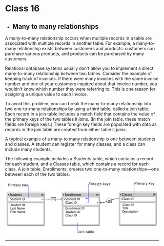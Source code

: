 # Class 16

* ## Many to many relationships <br/>
A many-to-many relationship occurs when multiple records in a table are associated with multiple records in another table. For example, a many-to-many relationship exists between customers and products: customers can purchase various products, and products can be purchased by many customers.<br/>

Relational database systems usually don't allow you to implement a direct many-to-many relationship between two tables. Consider the example of keeping track of invoices. If there were many invoices with the same invoice number and one of your customers inquired about that invoice number, you wouldn't know which number they were referring to. This is one reason for assigning a unique value to each invoice.<br/>

To avoid this problem, you can break the many-to-many relationship into two one-to-many relationships by using a third table, called a join table. Each record in a join table includes a match field that contains the value of the primary keys of the two tables it joins. (In the join table, these match fields are foreign keys.) These foreign key fields are populated with data as records in the join table are created from either table it joins.<br/>

A typical example of a many-to many relationship is one between students and classes. A student can register for many classes, and a class can include many students.<br/>

The following example includes a Students table, which contains a record for each student, and a Classes table, which contains a record for each class. A join table, Enrollments, creates two one-to-many relationships—one between each of the two tables.<br/>

![Image](img/relation.png)

---
